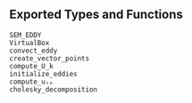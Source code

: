 ## Exported Types and Functions
```@docs
SEM_EDDY
VirtualBox
convect_eddy
create_vector_points
compute_U_k
initialize_eddies
compute_uᵢₚ
cholesky_decomposition
```